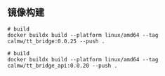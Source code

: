 ## 镜像构建

``` shell
# build 
docker buildx build --platform linux/amd64 --tag calmw/tt_bridge:0.0.25 --push .
```

``` shell
# build 
docker buildx build --platform linux/amd64 --tag calmw/tt_bridge_api:0.0.20 --push .
```

